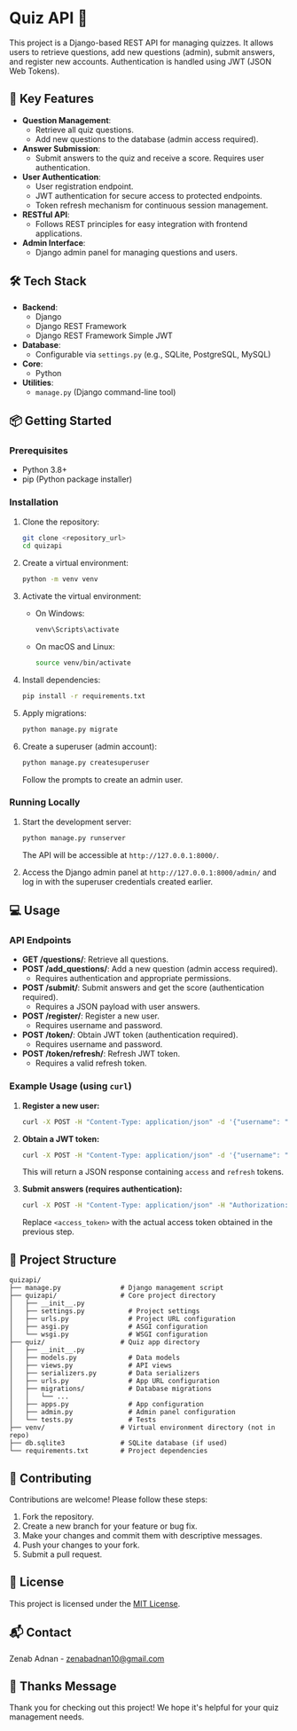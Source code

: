 # Quiz API 🚀

This project is a Django-based REST API for managing quizzes. It allows users to retrieve questions, add new questions (admin), submit answers, and register new accounts. Authentication is handled using JWT (JSON Web Tokens).

## 🚀 Key Features

- **Question Management**:
    - Retrieve all quiz questions.
    - Add new questions to the database (admin access required).
- **Answer Submission**:
    - Submit answers to the quiz and receive a score. Requires user authentication.
- **User Authentication**:
    - User registration endpoint.
    - JWT authentication for secure access to protected endpoints.
    - Token refresh mechanism for continuous session management.
- **RESTful API**:
    - Follows REST principles for easy integration with frontend applications.
- **Admin Interface**:
    - Django admin panel for managing questions and users.

## 🛠️ Tech Stack

- **Backend**:
    - Django
    - Django REST Framework
    - Django REST Framework Simple JWT
- **Database**:
    - Configurable via `settings.py` (e.g., SQLite, PostgreSQL, MySQL)
- **Core**:
    - Python
- **Utilities**:
    - `manage.py` (Django command-line tool)

## 📦 Getting Started

### Prerequisites

- Python 3.8+
- pip (Python package installer)

### Installation

1.  Clone the repository:

    ```bash
    git clone <repository_url>
    cd quizapi
    ```

2.  Create a virtual environment:

    ```bash
    python -m venv venv
    ```

3.  Activate the virtual environment:

    - On Windows:

        ```bash
        venv\Scripts\activate
        ```

    - On macOS and Linux:

        ```bash
        source venv/bin/activate
        ```

4.  Install dependencies:

    ```bash
    pip install -r requirements.txt
    ```

5.  Apply migrations:

    ```bash
    python manage.py migrate
    ```

6.  Create a superuser (admin account):

    ```bash
    python manage.py createsuperuser
    ```

    Follow the prompts to create an admin user.

### Running Locally

1.  Start the development server:

    ```bash
    python manage.py runserver
    ```

    The API will be accessible at `http://127.0.0.1:8000/`.

2.  Access the Django admin panel at `http://127.0.0.1:8000/admin/` and log in with the superuser credentials created earlier.

## 💻 Usage

### API Endpoints

-   **GET /questions/**: Retrieve all questions.
-   **POST /add_questions/**: Add a new question (admin access required).
    -   Requires authentication and appropriate permissions.
-   **POST /submit/**: Submit answers and get the score (authentication required).
    -   Requires a JSON payload with user answers.
-   **POST /register/**: Register a new user.
    -   Requires username and password.
-   **POST /token/**: Obtain JWT token (authentication required).
    -   Requires username and password.
-   **POST /token/refresh/**: Refresh JWT token.
    -   Requires a valid refresh token.

### Example Usage (using `curl`)

1.  **Register a new user:**

    ```bash
    curl -X POST -H "Content-Type: application/json" -d '{"username": "testuser", "password": "testpassword"}' http://127.0.0.1:8000/register/
    ```

2.  **Obtain a JWT token:**

    ```bash
    curl -X POST -H "Content-Type: application/json" -d '{"username": "testuser", "password": "testpassword"}' http://127.0.0.1:8000/token/
    ```

    This will return a JSON response containing `access` and `refresh` tokens.

3.  **Submit answers (requires authentication):**

    ```bash
    curl -X POST -H "Content-Type: application/json" -H "Authorization: Bearer <access_token>" -d '[{"question_id": 1, "answer": "a"}, {"question_id": 2, "answer": "b"}]' http://127.0.0.1:8000/submit/
    ```

    Replace `<access_token>` with the actual access token obtained in the previous step.

## 📂 Project Structure

```
quizapi/
├── manage.py               # Django management script
├── quizapi/                # Core project directory
│   ├── __init__.py
│   ├── settings.py           # Project settings
│   ├── urls.py               # Project URL configuration
│   ├── asgi.py               # ASGI configuration
│   └── wsgi.py               # WSGI configuration
├── quiz/                   # Quiz app directory
│   ├── __init__.py
│   ├── models.py             # Data models
│   ├── views.py              # API views
│   ├── serializers.py        # Data serializers
│   ├── urls.py               # App URL configuration
│   ├── migrations/           # Database migrations
│   │   └── ...
│   ├── apps.py               # App configuration
│   ├── admin.py              # Admin panel configuration
│   └── tests.py              # Tests
├── venv/                   # Virtual environment directory (not in repo)
├── db.sqlite3              # SQLite database (if used)
└── requirements.txt        # Project dependencies
```


## 🤝 Contributing

Contributions are welcome! Please follow these steps:

1.  Fork the repository.
2.  Create a new branch for your feature or bug fix.
3.  Make your changes and commit them with descriptive messages.
4.  Push your changes to your fork.
5.  Submit a pull request.

## 📝 License

This project is licensed under the [MIT License](LICENSE).

## 📬 Contact

Zenab Adnan - zenabadnan10@gmail.com

## 💖 Thanks Message

Thank you for checking out this project! We hope it's helpful for your quiz management needs.


